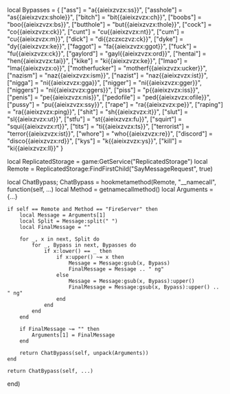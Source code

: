 
local Bypasses = {
    ["ass"] = "a{{aieixzvzx:ss}}",
    ["asshole"] = "as{{aieixzvzx:shole}}",
    ["bitch"] = "bit{{aieixzvzx:ch}}",
    ["boobs"] = "boo{{aieixzvzx:bs}}",
    ["butthole"] = "but{{aieixzvzx:thole}}",
    ["cock"] = "co{{aieixzvzx:ck}}",
    ["cunt"] = "cu{{aieixzvzx:nt}}",
    ["cum"] = "cu{{aieixzvzx:m}}",
    ["dick"] = "di{{zczxczvz:ck}}",
    ["dyke"] = "dy{{aieixzvzx:ke}}",
    ["faggot"] = "fa{{aieixzvzx:ggot}}",
    ["fuck"] = "fu{{aieixzvzx:ck}}",
    ["gaylord"] = "gayl{{aieixzvzx:ord}}",
    ["hentai"] = "hen{{aieixzvzx:tai}}",
    ["kike"] = "ki{{aieixzvzx:ke}}",
    ["lmao"] = "lma{{aieixzvzx:o}}",
    ["motherfucker"] = "motherf{{aieixzvzx:ucker}}",
    ["nazism"] = "naz{{aieixzvzx:ism}}",
    ["nazist"] = "naz{{aieixzvzx:ist}}",
    ["nigga"] = "ni{{aieixzvzx:gga}}",
    ["nigger"] = "ni{{aieixzvzx:gger}}",
    ["niggers"] = "ni{{aieixzvzx:ggers}}",
    ["piss"] = "p{{aieixzvzx:iss}}",
    ["penis"] = "pe{{aieixzvzx:nis}}",
    ["pedofile"] = "ped{{aieixzvzx:ofile}}",
    ["pussy"] = "pu{{aieixzvzx:ssy}}",
    ["rape"] = "ra{{aieixzvzx:pe}}",
    ["raping"] = "ra{{aieixzvzx:ping}}",
    ["shit"] = "sh{{aieixzvzx:it}}",
    ["slut"] = "sl{{aieixzvzx:ut}}",
    ["stfu"] = "st{{aieixzvzx:fu}}",
    ["squirt"] = "squi{{aieixzvzx:rt}}",
    ["tits"] = "ti{{aieixzvzx:ts}}",
    ["terrorist"] = "terror{{aieixzvzx:ist}}",
    ["whore"] = "who{{aieixzvzx:re}}",
    ["discord"] = "disco{{aieixzvzx:rd}}",
    ["kys"] = "k{{aieixzvzx:ys}}",
    ["kill"] = "ki{{aieixzvzx:ll}}"
}

local ReplicatedStorage = game:GetService("ReplicatedStorage")
local Remote = ReplicatedStorage:FindFirstChild("SayMessageRequest", true)

local ChatBypass; ChatBypass = hookmetamethod(Remote, "__namecall", function(self, ...)
    local Method = getnamecallmethod()
    local Arguments = {...}
    
    if self == Remote and Method == "FireServer" then
        local Message = Arguments[1]
        local Split = Message:split(" ")
        local FinalMessage = ""

        for _, x in next, Split do
            for _, Bypass in next, Bypasses do
                if x:lower() == _ then
                    if x:upper() ~= x then
                        Message = Message:gsub(x, Bypass)
                        FinalMessage = Message .. " ng"
                    else
                        Message = Message:gsub(x, Bypass):upper()
                        FinalMessage = Message:gsub(x, Bypass):upper() .. " ng"
                    end
                end
            end
        end
        
        if FinalMessage ~= "" then
            Arguments[1] = FinalMessage
        end
        
        return ChatBypass(self, unpack(Arguments))
    end
    
    return ChatBypass(self, ...)
end)
